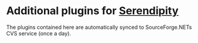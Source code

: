 # Additional plugins for [Serendipity](https://s9y.org)

The plugins contained here are automatically synced to SourceForge.NETs CVS service (once a day).